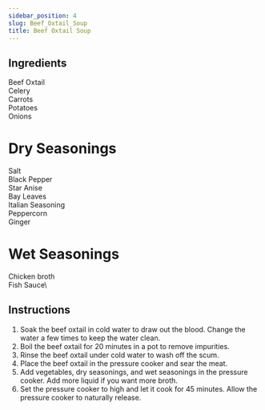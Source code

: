 ```yaml
---
sidebar_position: 4
slug: Beef_Oxtail_Soup
title: Beef Oxtail Soup
---
```


## Ingredients

Beef Oxtail\
Celery\
Carrots\
Potatoes\
Onions

# Dry Seasonings
Salt\
Black Pepper\
Star Anise\
Bay Leaves\
Italian Seasoning\
Peppercorn\
Ginger

# Wet Seasonings
Chicken broth\
Fish Sauce\

## Instructions
1. Soak the beef oxtail in cold water to draw out the blood. Change the water a few times to keep the water clean.
2. Boil the beef oxtail for 20 minutes in a pot to remove impurities.
3. Rinse the beef oxtail under cold water to wash off the scum.
4. Place the beef oxtail in the pressure cooker and sear the meat.
5. Add vegetables, dry seasonings, and wet seasonings in the pressure cooker. Add more liquid if you want more broth.
6. Set the pressure cooker to high and let it cook for 45 minutes. Allow the pressure cooker to naturally release.
